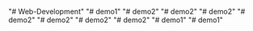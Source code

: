 "# Web-Development" 
"# demo1" 
"# demo2" 
"# demo2" 
"# demo2" 
"# demo2" 
"# demo2" 
"# demo2" 
"# demo2" 
"# demo1" 
"# demo1" 
